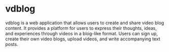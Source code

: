 # vdblog
vdblog is a web application that allows users to create and share video blog content. It provides a platform for users to express their thoughts, ideas, and experiences through videos in a blog-like format. Users can sign up, create their own video blogs, upload videos, and write accompanying text posts.
